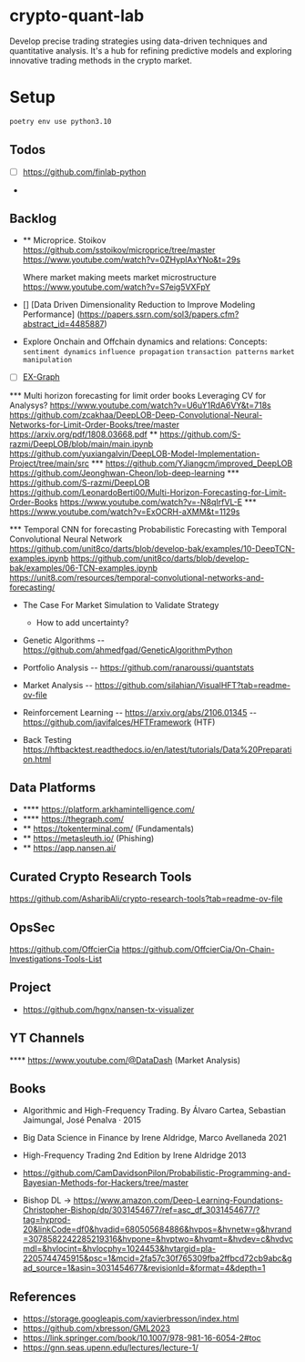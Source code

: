 # crypto-quant-lab
Develop precise trading strategies using data-driven techniques and quantitative analysis. It's a hub for refining predictive models and exploring innovative trading methods in the crypto market.

# Setup

```bash
poetry env use python3.10
```

## Todos

- [ ] https://github.com/finlab-python
- 


## Backlog
- ** Microprice. Stoikov
  https://github.com/sstoikov/microprice/tree/master
  https://www.youtube.com/watch?v=0ZHypIAxYNo&t=29s

  Where market making meets market microstructure
  https://www.youtube.com/watch?v=S7eig5VXFpY
- [] [Data Driven Dimensionality Reduction to Improve Modeling Performance] (https://papers.ssrn.com/sol3/papers.cfm?abstract_id=4485887)

- Explore Onchain and Offchain dynamics and relations:
Concepts: `sentiment dynamics` `influence propagation` `transaction patterns` `market manipulation` 
- [ ] [EX-Graph](https://ex-graph.pages.dev/) 

*** Multi horizon forecasting for limit order books
    Leveraging CV for Analysys?
    https://www.youtube.com/watch?v=U6uY1RdA6VY&t=718s
    https://github.com/zcakhaa/DeepLOB-Deep-Convolutional-Neural-Networks-for-Limit-Order-Books/tree/master
    https://arxiv.org/pdf/1808.03668.pdf
    ** https://github.com/S-razmi/DeepLOB/blob/main/main.ipynb
    https://github.com/yuxiangalvin/DeepLOB-Model-Implementation-Project/tree/main/src
    *** https://github.com/YJiangcm/improved_DeepLOB
    https://github.com/Jeonghwan-Cheon/lob-deep-learning
    *** https://github.com/S-razmi/DeepLOB
    https://github.com/LeonardoBerti00/Multi-Horizon-Forecasting-for-Limit-Order-Books
    https://www.youtube.com/watch?v=-N8qIrfVL-E
    *** https://www.youtube.com/watch?v=ExOCRH-aXMM&t=1129s

*** Temporal CNN for forecasting
    Probabilistic Forecasting with Temporal Convolutional Neural Network
    https://github.com/unit8co/darts/blob/develop-bak/examples/10-DeepTCN-examples.ipynb
    https://github.com/unit8co/darts/blob/develop-bak/examples/06-TCN-examples.ipynb
    https://unit8.com/resources/temporal-convolutional-networks-and-forecasting/



- The Case For Market Simulation to Validate Strategy
    - How to add uncertainty? 

- Genetic Algorithms
-- https://github.com/ahmedfgad/GeneticAlgorithmPython

- Portfolio Analysis
-- https://github.com/ranaroussi/quantstats

- Market Analysis
-- https://github.com/silahian/VisualHFT?tab=readme-ov-file

- Reinforcement Learning
-- https://arxiv.org/abs/2106.01345
-- https://github.com/javifalces/HFTFramework (HTF)

- Back Testing
https://hftbacktest.readthedocs.io/en/latest/tutorials/Data%20Preparation.html


## Data Platforms
- **** https://platform.arkhamintelligence.com/
- **** https://thegraph.com/
- **   https://tokenterminal.com/    (Fundamentals)
- **   https://metasleuth.io/        (Phishing)
- **   https://app.nansen.ai/

## Curated Crypto Research Tools 
https://github.com/AsharibAli/crypto-research-tools?tab=readme-ov-file

## OpsSec

https://github.com/OffcierCia
https://github.com/OffcierCia/On-Chain-Investigations-Tools-List

## Project

- https://github.com/hgnx/nansen-tx-visualizer

## YT Channels
**** https://www.youtube.com/@DataDash  (Market Analysis)

## Books

- Algorithmic and High-Frequency Trading. 
  By Álvaro Cartea, Sebastian Jaimungal, José Penalva · 2015

- Big Data Science in Finance
  by Irene Aldridge, Marco Avellaneda 2021

- High-Frequency Trading 2nd Edition
  by Irene Aldridge 2013

- https://github.com/CamDavidsonPilon/Probabilistic-Programming-and-Bayesian-Methods-for-Hackers/tree/master

- Bishop DL -> https://www.amazon.com/Deep-Learning-Foundations-Christopher-Bishop/dp/3031454677/ref=asc_df_3031454677/?tag=hyprod-20&linkCode=df0&hvadid=680505684886&hvpos=&hvnetw=g&hvrand=3078582242285219316&hvpone=&hvptwo=&hvqmt=&hvdev=c&hvdvcmdl=&hvlocint=&hvlocphy=1024453&hvtargid=pla-2205744745915&psc=1&mcid=2fa57c30f765309fba2ffbcd72cb9abc&gad_source=1&asin=3031454677&revisionId=&format=4&depth=1


## References
- https://storage.googleapis.com/xavierbresson/index.html
- https://github.com/xbresson/GML2023
- https://link.springer.com/book/10.1007/978-981-16-6054-2#toc
- https://gnn.seas.upenn.edu/lectures/lecture-1/